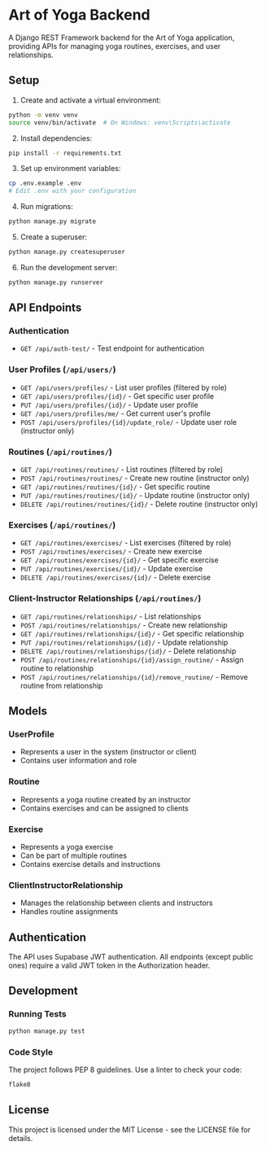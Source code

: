 # Art of Yoga Backend

A Django REST Framework backend for the Art of Yoga application, providing APIs for managing yoga routines, exercises, and user relationships.

## Setup

1. Create and activate a virtual environment:

```bash
python -m venv venv
source venv/bin/activate  # On Windows: venv\Scripts\activate
```

2. Install dependencies:

```bash
pip install -r requirements.txt
```

3. Set up environment variables:

```bash
cp .env.example .env
# Edit .env with your configuration
```

4. Run migrations:

```bash
python manage.py migrate
```

5. Create a superuser:

```bash
python manage.py createsuperuser
```

6. Run the development server:

```bash
python manage.py runserver
```

## API Endpoints

### Authentication

- `GET /api/auth-test/` - Test endpoint for authentication

### User Profiles (`/api/users/`)

- `GET /api/users/profiles/` - List user profiles (filtered by role)
- `GET /api/users/profiles/{id}/` - Get specific user profile
- `PUT /api/users/profiles/{id}/` - Update user profile
- `GET /api/users/profiles/me/` - Get current user's profile
- `POST /api/users/profiles/{id}/update_role/` - Update user role (instructor only)

### Routines (`/api/routines/`)

- `GET /api/routines/routines/` - List routines (filtered by role)
- `POST /api/routines/routines/` - Create new routine (instructor only)
- `GET /api/routines/routines/{id}/` - Get specific routine
- `PUT /api/routines/routines/{id}/` - Update routine (instructor only)
- `DELETE /api/routines/routines/{id}/` - Delete routine (instructor only)

### Exercises (`/api/routines/`)

- `GET /api/routines/exercises/` - List exercises (filtered by role)
- `POST /api/routines/exercises/` - Create new exercise
- `GET /api/routines/exercises/{id}/` - Get specific exercise
- `PUT /api/routines/exercises/{id}/` - Update exercise
- `DELETE /api/routines/exercises/{id}/` - Delete exercise

### Client-Instructor Relationships (`/api/routines/`)

- `GET /api/routines/relationships/` - List relationships
- `POST /api/routines/relationships/` - Create new relationship
- `GET /api/routines/relationships/{id}/` - Get specific relationship
- `PUT /api/routines/relationships/{id}/` - Update relationship
- `DELETE /api/routines/relationships/{id}/` - Delete relationship
- `POST /api/routines/relationships/{id}/assign_routine/` - Assign routine to relationship
- `POST /api/routines/relationships/{id}/remove_routine/` - Remove routine from relationship

## Models

### UserProfile

- Represents a user in the system (instructor or client)
- Contains user information and role

### Routine

- Represents a yoga routine created by an instructor
- Contains exercises and can be assigned to clients

### Exercise

- Represents a yoga exercise
- Can be part of multiple routines
- Contains exercise details and instructions

### ClientInstructorRelationship

- Manages the relationship between clients and instructors
- Handles routine assignments

## Authentication

The API uses Supabase JWT authentication. All endpoints (except public ones) require a valid JWT token in the Authorization header.

## Development

### Running Tests

```bash
python manage.py test
```

### Code Style

The project follows PEP 8 guidelines. Use a linter to check your code:

```bash
flake8
```

## License

This project is licensed under the MIT License - see the LICENSE file for details.
